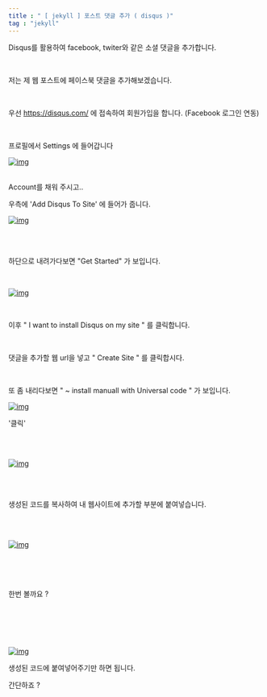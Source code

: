 ```yaml
---
title : " [ jekyll ] 포스트 댓글 추가 ( disqus )"
tag : "jekyll"
---
```


Disqus를 활용하여 facebook, twiter와 같은 소셜 댓글을 추가합니다.

<br>

저는 제 웹 포스트에 페이스북 댓글을 추가해보겠습니다.

<br>



우선 https://disqus.com/ 에 접속하여 회원가입을 합니다. (Facebook 로그인 연동)

<br>

프로필에서 Settings 에 들어갑니다

[![img](https://postfiles.pstatic.net/MjAxOTEwMTlfMTcw/MDAxNTcxNDk0ODMzMDEz.vUs5y4ItGNsu4sicBeqVyD3r2sZ9v1tRqHeI-GWKAwIg.xLuP9OKtIBlJxxdvqMXCKQCOh9owqtaZKMMljU_lLvsg.PNG.qkrtlswhd/image.png?type=w966)](https://blog.naver.com/PostView.nhn?blogId=qkrtlswhd&logNo=221682797228&categoryNo=0&parentCategoryNo=0&viewDate=&currentPage=1&postListTopCurrentPage=&from=section&userTopListOpen=true&userTopListCount=10&userTopListManageOpen=false&userTopListCurrentPage=1#)

<br>Account를 채워 주시고..

우측에 'Add Disqus To Site' 에 들어가 줍니다.

[![img](https://postfiles.pstatic.net/MjAxOTEwMTlfMTQg/MDAxNTcxNDk0OTMzNjYw.55dWYGEStwmJXet2ny_9KQUOnMHk2GE6zc4O1PPZTFsg.ZyxP54vLCh-E29Q-wUp4hwfIL36WBXw_eH3pjzHzeqgg.PNG.qkrtlswhd/image.png?type=w966)](https://blog.naver.com/PostView.nhn?blogId=qkrtlswhd&logNo=221682797228&categoryNo=0&parentCategoryNo=0&viewDate=&currentPage=1&postListTopCurrentPage=&from=section&userTopListOpen=true&userTopListCount=10&userTopListManageOpen=false&userTopListCurrentPage=1#)

<br>

<br>

하단으로 내려가다보면 "Get Started" 가 보입니다.

<br>

[![img](https://postfiles.pstatic.net/MjAxOTEwMTlfMjUg/MDAxNTcxNDk1MDIzMDMx.AKwZDZlemF197WA1Zi8Q-FTcf4ichwMF549PvU3_KsIg.-TqbyuFxOpQQP02u42ffA39L-tPbfRqxtrqH39q9-Hsg.PNG.qkrtlswhd/image.png?type=w966)](https://blog.naver.com/PostView.nhn?blogId=qkrtlswhd&logNo=221682797228&categoryNo=0&parentCategoryNo=0&viewDate=&currentPage=1&postListTopCurrentPage=&from=section&userTopListOpen=true&userTopListCount=10&userTopListManageOpen=false&userTopListCurrentPage=1#)

<br>

이후 " I want to install Disqus on my site " 를 클릭합니다.

<br>

댓글을 추가할 웹 url을 넣고 " Create Site " 를 클릭합시다.

<br>

또 좀 내리다보면 " ~ install manuall with Universal code " 가 보입니다.

[![img](https://postfiles.pstatic.net/MjAxOTEwMTlfNDQg/MDAxNTcxNDk1MTgzOTgy.evswPzN2jJddOhmaQV7cYpGJoYVHzEy4YftUQ_dLVzQg.PBuVNz24E7hT85u7rnaIkLZtkJwhTVxNj8ueUJyzJg8g.PNG.qkrtlswhd/image.png?type=w966)](https://blog.naver.com/PostView.nhn?blogId=qkrtlswhd&logNo=221682797228&categoryNo=0&parentCategoryNo=0&viewDate=&currentPage=1&postListTopCurrentPage=&from=section&userTopListOpen=true&userTopListCount=10&userTopListManageOpen=false&userTopListCurrentPage=1#)

'클릭'

<br>

<br>

[![img](https://postfiles.pstatic.net/MjAxOTEwMTlfNDIg/MDAxNTcxNDk1Mjg0MzIy.R_kDWFRV7Ki13OsYToNA3kAtRqDA1uQ86i-8Wfkj3kYg.6CkRoT-xfPh7Mpfd5LeEzbhKxVRpBd5bOEl6Hv4SM6Ig.PNG.qkrtlswhd/image.png?type=w966)](https://blog.naver.com/PostView.nhn?blogId=qkrtlswhd&logNo=221682797228&categoryNo=0&parentCategoryNo=0&viewDate=&currentPage=1&postListTopCurrentPage=&from=section&userTopListOpen=true&userTopListCount=10&userTopListManageOpen=false&userTopListCurrentPage=1#)

<br>

<br>

생성된 코드를 복사하여 내 웹사이트에 추가할 부분에 붙여넣습니다.

<br>

<br>

[![img](https://postfiles.pstatic.net/MjAxOTEwMTlfMTcg/MDAxNTcxNDk1MzY4NDI3.kQjysBBg4xPWRYi1z58J_gce69pcvtF4hihX-YpbEMEg.egTx8mlQaGA1PXjWAJdiyiFUJE4MrdEnsupgmHxzV0Mg.PNG.qkrtlswhd/image.png?type=w966)](https://blog.naver.com/PostView.nhn?blogId=qkrtlswhd&logNo=221682797228&categoryNo=0&parentCategoryNo=0&viewDate=&currentPage=1&postListTopCurrentPage=&from=section&userTopListOpen=true&userTopListCount=10&userTopListManageOpen=false&userTopListCurrentPage=1#)

<br>

<br>

<br>

한번 볼까요 ?

<br>

<br>

<br>

<br>

[![img](https://postfiles.pstatic.net/MjAxOTEwMTlfMjkx/MDAxNTcxNDk1NDI5Njky.E0UKv7GYwLzGqZXZ6p4ujlKV_WKhpnBvhHt1VZN43DYg.BjO-RxZwuEngqw-Dl6VeFZXVptJE0SWu4NrexS_COaUg.PNG.qkrtlswhd/image.png?type=w966)](https://blog.naver.com/PostView.nhn?blogId=qkrtlswhd&logNo=221682797228&categoryNo=0&parentCategoryNo=0&viewDate=&currentPage=1&postListTopCurrentPage=&from=section&userTopListOpen=true&userTopListCount=10&userTopListManageOpen=false&userTopListCurrentPage=1#)

생성된 코드에 붙여넣어주기만 하면 됩니다.

간단하죠 ?

